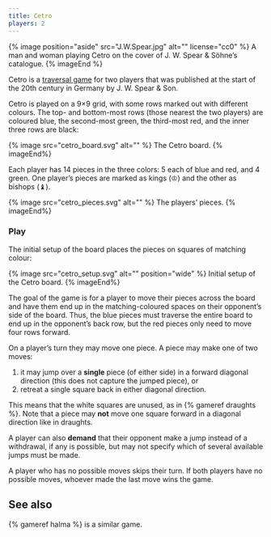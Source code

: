 ```yaml
---
title: Cetro
players: 2
---
```


{% image 
    position="aside"
    src="J.W.Spear.jpg"
    alt=""
    license="cc0"
    %}
A man and woman playing Cetro on the cover of J. W. Spear & Söhne’s catalogue.
{% imageEnd %}

<p class="lead">
Cetro is a <a href="/articles/traversal-games/">traversal game</a> for two players that was 
published at the start of the 20th century in Germany by J. W. Spear & Son.
</p>

<!-- excerpt -->

Cetro is played on a 9×9 grid, with some rows marked out with different colours.
The top- and bottom-most rows (those nearest the two players) are coloured blue,
the second-most green, the third-most red, and the inner three rows are black:

{% image src="cetro_board.svg" alt="" %}
The Cetro board.
{% imageEnd%}

Each player has 14 pieces in the three colors: 5 each of blue and red, and 4
green. One player’s pieces are marked as kings (&#x2654;) and the other as
bishops (&#x265D;).

{% image src="cetro_pieces.svg" alt="" %}
The players’ pieces.
{% imageEnd%}

### Play

The initial setup of the board places the pieces on squares of matching colour:

{% image src="cetro_setup.svg" alt="" position="wide" %}
Initial setup of the Cetro board.
{% imageEnd%}

The goal of the game is for a player to move their pieces across the board and
have them end up in the matching-coloured spaces on their opponent’s side of the
board. Thus, the blue pieces must traverse the entire board to end up in the
opponent’s back row, but the red pieces only need to move four rows forward.

On a player’s turn they may move one piece. A piece may make one of two moves:

1. it may jump over a **single** piece (of either side) in a forward diagonal
   direction (this does not capture the jumped piece), or
2. retreat a single square back in either diagonal direction.

This means that the white squares are unused, as in {% gameref draughts %}. Note
that a piece may **not** move one square forward in a diagonal direction like in
draughts.

A player can also **demand** that their opponent make a jump instead of a
withdrawal, if any is possible, but may not specify which of several available
jumps must be made.

A player who has no possible moves skips their turn. If both players have no
possible moves, whoever made the last move wins the game.

## See also

{% gameref halma %} is a similar game.

